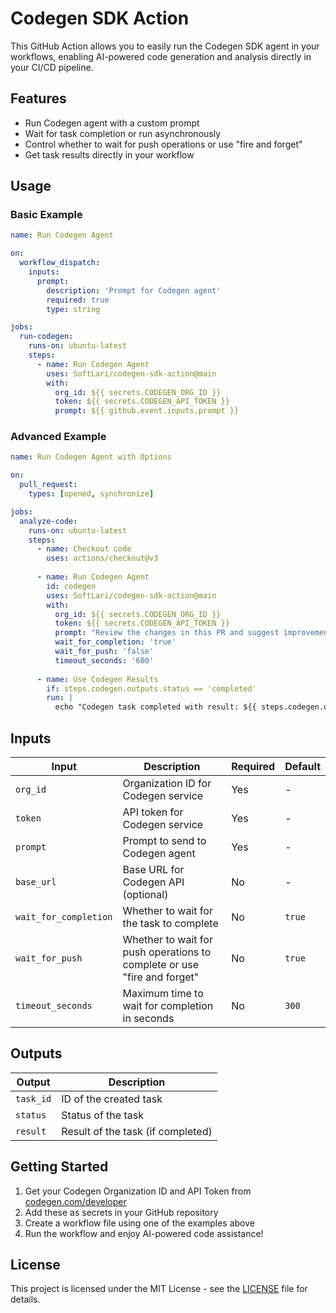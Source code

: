 # Codegen SDK Action

This GitHub Action allows you to easily run the Codegen SDK agent in your workflows, enabling AI-powered code generation and analysis directly in your CI/CD pipeline.

## Features

- Run Codegen agent with a custom prompt
- Wait for task completion or run asynchronously
- Control whether to wait for push operations or use "fire and forget"
- Get task results directly in your workflow

## Usage

### Basic Example

```yaml
name: Run Codegen Agent

on:
  workflow_dispatch:
    inputs:
      prompt:
        description: 'Prompt for Codegen agent'
        required: true
        type: string

jobs:
  run-codegen:
    runs-on: ubuntu-latest
    steps:
      - name: Run Codegen Agent
        uses: SoftLari/codegen-sdk-action@main
        with:
          org_id: ${{ secrets.CODEGEN_ORG_ID }}
          token: ${{ secrets.CODEGEN_API_TOKEN }}
          prompt: ${{ github.event.inputs.prompt }}
```

### Advanced Example

```yaml
name: Run Codegen Agent with Options

on:
  pull_request:
    types: [opened, synchronize]

jobs:
  analyze-code:
    runs-on: ubuntu-latest
    steps:
      - name: Checkout code
        uses: actions/checkout@v3
        
      - name: Run Codegen Agent
        id: codegen
        uses: SoftLari/codegen-sdk-action@main
        with:
          org_id: ${{ secrets.CODEGEN_ORG_ID }}
          token: ${{ secrets.CODEGEN_API_TOKEN }}
          prompt: "Review the changes in this PR and suggest improvements"
          wait_for_completion: 'true'
          wait_for_push: 'false'
          timeout_seconds: '600'
          
      - name: Use Codegen Results
        if: steps.codegen.outputs.status == 'completed'
        run: |
          echo "Codegen task completed with result: ${{ steps.codegen.outputs.result }}"
```

## Inputs

| Input | Description | Required | Default |
|-------|-------------|----------|---------|
| `org_id` | Organization ID for Codegen service | Yes | - |
| `token` | API token for Codegen service | Yes | - |
| `prompt` | Prompt to send to Codegen agent | Yes | - |
| `base_url` | Base URL for Codegen API (optional) | No | - |
| `wait_for_completion` | Whether to wait for the task to complete | No | `true` |
| `wait_for_push` | Whether to wait for push operations to complete or use "fire and forget" | No | `true` |
| `timeout_seconds` | Maximum time to wait for completion in seconds | No | `300` |

## Outputs

| Output | Description |
|--------|-------------|
| `task_id` | ID of the created task |
| `status` | Status of the task |
| `result` | Result of the task (if completed) |

## Getting Started

1. Get your Codegen Organization ID and API Token from [codegen.com/developer](https://codegen.com/developer)
2. Add these as secrets in your GitHub repository
3. Create a workflow file using one of the examples above
4. Run the workflow and enjoy AI-powered code assistance!

## License

This project is licensed under the MIT License - see the [LICENSE](LICENSE) file for details.
